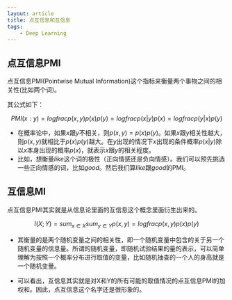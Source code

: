 ```yaml
---
layout: article
title: 点互信息和互信息
tags:
    - Deep Learning
---
```


## 点互信息PMI

点互信息PMI(Pointwise Mutual Information)这个指标来衡量两个事物之间的相关性(比如两个词)。

其公式如下：

$$  
PMI(x:y) = log frac{p(x,y)}{p(x)p(y)} = log frac{p(x|y)}{p(x)} = log frac{p(y|x)}{p(y)}  
$$

<!--more-->

- 在概率论中，如果$x$跟$y$不相关，则$p(x,y)=p(x)p(y)$。如果$x$跟$y$相关性越大，则$p(x, y)$就相比于$p(x)p(y)$越大。在$y$出现的情况下$x$出现的条件概率$p(x|y)$除以$x$本身出现的概率$p(x)$，就表示$x$跟$y$的相关程度。
- 比如，想衡量$like$这个词的极性（正向情感还是负向情感）。我们可以预先挑选一些正向情感的词，比如$good$。然后我们算$like$跟$good$的PMI。

## 互信息MI

点互信息PMI其实就是从信息论里面的互信息这个概念里面衍生出来的。

$$  
I(X;Y) = sum_{x∈X}{sum_{y∈Y}{p(x,y)=log frac{p(x,y)}{p(x)p(y)}}}  
$$

- 其衡量的是两个随机变量之间的相关性，即一个随机变量中包含的关于另一个随机变量的信息量。所谓的随机变量，即随机试验结果的量的表示，可以简单理解为按照一个概率分布进行取值的变量，比如随机抽查的一个人的身高就是一个随机变量。

- 可以看出，互信息其实就是对X和Y的所有可能的取值情况的点互信息PMI的加权和。因此，点互信息这个名字还是很形象的。
